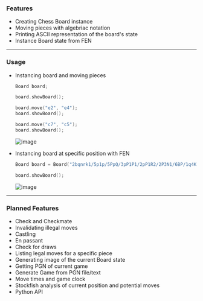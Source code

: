 ### Features

- Creating Chess Board instance
- Moving pieces with algebriac notation
- Printing ASCII representation of the board's state
- Instance Board state from FEN

---

### Usage

- Instancing board and moving pieces
    ```cpp
    Board board;

    board.showBoard();

    board.move("e2", "e4");
    board.showBoard();

    board.move("c7", "c5");
    board.showBoard();
    ```

    ![image](https://user-images.githubusercontent.com/37747572/73504418-1c83ed80-43ae-11ea-8c5f-5ec617372809.png)

- Instancing board at specific position with FEN
    ```cpp
    Board board = Board("2bqnrk1/5p1p/5PpQ/3pP1P1/2pP1R2/2P3N1/6BP/1q4K1");
 
    board.showBoard();
    ```

    ![image](https://user-images.githubusercontent.com/37747572/73504888-a3859580-43af-11ea-9904-edacf0174385.png)
---

### Planned Features

- Check and Checkmate
- Invalidating illegal moves
- Castling
- En passant
- Check for draws
- Listing legal moves for a specific piece
- Generating image of the current Board state
- Getting PGN of current game
- Generate Game from PGN file/text
- Move times and game clock
- Stockfish analysis of current position and potential moves
- Python API
